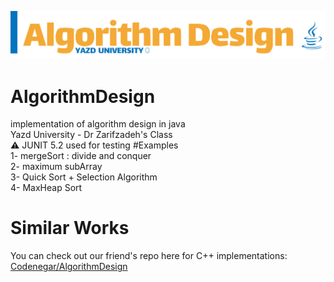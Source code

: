 ![alt text](https://raw.githubusercontent.com/AmirhosseinAzimyzadeh/AlgorithmDesign/master/Picture/Header.jpg)
# AlgorithmDesign
implementation of algorithm design in java <br>
Yazd University - Dr Zarifzadeh's Class <br>
⚠ JUNIT 5.2 used for testing
#Examples <br>
1- mergeSort : divide and conquer <br>
2- maximum subArray <br>
3- Quick Sort + Selection Algorithm <br>
4- MaxHeap Sort <br>
# Similar Works 
You can check out our friend's repo here for C++ implementations:<br>
<a href = "https://github.com/Codenegaar/AlgorithmDesignExamples/">Codenegar/AlgorithmDesign</a>
